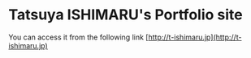 # Tatsuya ISHIMARU's Portfolio site
You can access it from the following link 
[http://t-ishimaru.jp](http://t-ishimaru.jp)
